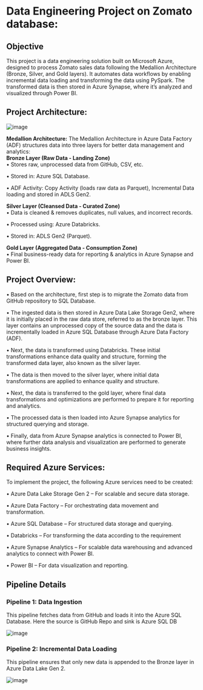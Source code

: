 # Data Engineering Project on Zomato database:
## Objective

This project is a data engineering solution built on Microsoft Azure, designed to process Zomato sales data following the Medallion Architecture (Bronze, Silver, and Gold layers). It automates data workflows by enabling incremental data loading and transforming the data using PySpark. The transformed data is then stored in Azure Synapse, where it’s analyzed and visualized through Power BI.

## Project Architecture:

![image](https://github.com/user-attachments/assets/c29b2a9a-d883-4164-9402-ce8a667c7e96)

**Medallion Architecture:** 
The Medallion Architecture in Azure Data Factory (ADF) 
structures data into three layers for better data management and analytics:\
**Bronze Layer (Raw Data - Landing Zone)**\
• Stores raw, unprocessed data from GitHub, CSV, etc. 

• Stored in: Azure SQL Database.

• ADF Activity: Copy Activity (loads raw data as Parquet), Incremental Data loading and stored in ADLS Gen2.

**Silver Layer (Cleansed Data - Curated Zone)**\
• Data is cleaned & removes duplicates, null values, and incorrect records.

• Processed using: Azure Databricks. 

• Stored in: ADLS Gen2 (Parquet).

**Gold Layer (Aggregated Data - Consumption Zone)**\
• Final business-ready data for reporting & analytics in Azure Synapse and Power BI. 

## Project Overview:
•	Based on the architecture, first step is to migrate the Zomato data from GitHub repository to SQL Database.

• The ingested data is then stored in Azure Data Lake Storage Gen2, where it is initially placed in the raw data store, referred to as the bronze layer. This layer contains an unprocessed copy of the source data and the data is incrementally loaded in Azure SQL Database through Azure Data Factory (ADF).

•	Next, the data is transformed using Databricks. These initial transformations enhance data quality and structure, forming the transformed data layer, also known as the silver layer.

• The data is then moved to the silver layer, where initial data transformations are applied to enhance quality and structure. 

• Next, the data is transferred to the gold layer, where final data transformations and optimizations are performed to prepare it for reporting and analytics.

• The processed data is then loaded into Azure Synapse analytics for structured querying and storage.

•	Finally, data from Azure Synapse analytics is connected to Power BI, where further data analysis and visualization are performed to generate business insights.

## Required Azure Services:
To implement the project, the following Azure services need to be created:

• Azure Data Lake Storage Gen 2 – For scalable and secure data storage.

• Azure Data Factory – For orchestrating data movement and transformation.

• Azure SQL Database – For structured data storage and querying. 

•	Databricks – For transforming the data according to the requirement

• Azure Synapse Analytics – For scalable data warehousing and advanced analytics to connect with Power BI.

•	Power BI – For data visualization and reporting.

## Pipeline Details
### Pipeline 1: Data Ingestion
This pipeline fetches data from GitHub and loads it into the Azure SQL Database.
Here the source is GitHub Repo and sink is Azure SQL DB

![image](https://github.com/user-attachments/assets/8dc79bde-c537-45c9-95ff-5375d2799c9a)

### Pipeline 2: Incremental Data Loading

This pipeline ensures that only new data is appended to the Bronze layer in Azure Data Lake Gen 2.

![image](https://github.com/user-attachments/assets/e9f49718-a098-43eb-a3df-9f11ca227e8c)






